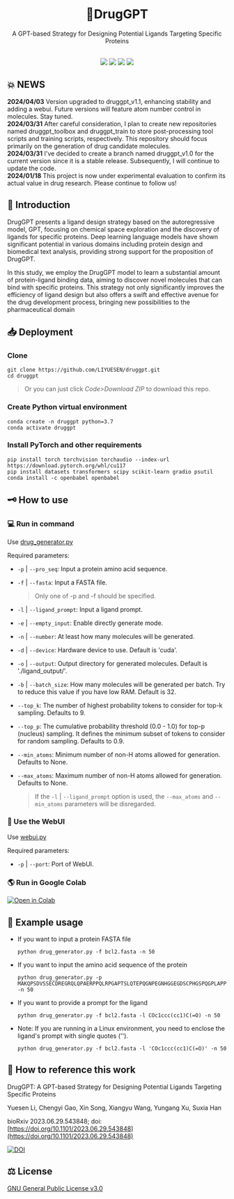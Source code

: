 <div class="title" align=center>
    <h1>💊DrugGPT</h1>
	<div>A GPT-based Strategy for Designing Potential Ligands Targeting Specific Proteins</div>
    <br/>
    <p>
        <img src="https://img.shields.io/github/license/LIYUESEN/druggpt">
    	<img src="https://img.shields.io/badge/python-3.7-blue">
	<a href="https://colab.research.google.com/drive/1x7w6LcgkB4kxDDVny4SRVIvvjkUe8vbE#scrollTo=2h2QAp7EqgyY">
	<img src="https://colab.research.google.com/assets/colab-badge.svg"></a>
        <img src="https://img.shields.io/github/stars/LIYUESEN/druggpt?style=social">
</div>

## 💥 NEWS
**2024/04/03** Version upgraded to druggpt_v1.1, enhancing stability and adding a webui. Future versions will feature atom number control in molecules. Stay tuned.  
**2024/03/31** After careful consideration, I plan to create new repositories named druggpt_toolbox and druggpt_train to store post-processing tool scripts and training scripts, respectively. This repository should focus primarily on the generation of drug candidate molecules.  
**2024/03/31** I've decided to create a branch named druggpt_v1.0 for the current version since it is a stable release. Subsequently, I will continue to update the code.  
**2024/01/18** This project is now under experimental evaluation to confirm its actual value in drug research. Please continue to follow us!  

## 🚩 Introduction
DrugGPT presents a ligand design strategy based on the autoregressive model, GPT, focusing on chemical space exploration and the discovery of ligands for specific proteins. Deep learning language models have shown significant potential in various domains including protein design and 
biomedical text analysis, providing strong support for the proposition of DrugGPT. 

In this study, we employ the DrugGPT model to learn a substantial amount of protein-ligand binding data, aiming to discover novel molecules that can bind with specific proteins. This strategy not only significantly improves the efficiency of ligand design but also offers a swift and effective avenue for the drug development process, bringing new possibilities to the pharmaceutical domain
## 📥 Deployment
### Clone
```shell
git clone https://github.com/LIYUESEN/druggpt.git
cd druggpt
```
> Or you can just click *Code>Download ZIP* to download this repo.
### Create Python virtual environment
```shell
conda create -n druggpt python=3.7
conda activate druggpt
```
### Install PyTorch and other requirements
```shell
pip install torch torchvision torchaudio --index-url https://download.pytorch.org/whl/cu117
pip install datasets transformers scipy scikit-learn gradio psutil
conda install -c openbabel openbabel
```
## 🗝 How to use
### 💻 Run in command
Use [drug_generator.py](https://github.com/LIYUESEN/druggpt/blob/main/drug_generator.py)

Required parameters:
- `-p` | `--pro_seq`: Input a protein amino acid sequence.
- `-f` | `--fasta`: Input a FASTA file.

  > Only one of -p and -f should be specified.
- `-l` | `--ligand_prompt`: Input a ligand prompt.
- `-e` | `--empty_input`: Enable directly generate mode.
- `-n` | `--number`: At least how many molecules will be generated.
- `-d` | `--device`: Hardware device to use. Default is 'cuda'.
- `-o` | `--output`: Output directory for generated molecules. Default is './ligand_output/'.
- `-b` | `--batch_size`: How many molecules will be generated per batch. Try to reduce this value if you have low RAM. Default is 32.
- `--top_k`: The number of highest probability tokens to consider for top-k sampling. Defaults to 9.
- `--top_p`: The cumulative probability threshold (0.0 - 1.0) for top-p (nucleus) sampling. It defines the minimum subset of tokens to consider for random sampling. Defaults to 0.9.
- `--min_atoms`: Minimum number of non-H atoms allowed for generation. Defaults to None.
- `--max_atoms`: Maximum number of non-H atoms allowed for generation. Defaults to None.

  > If the `-l` | `--ligand_prompt` option is used, the `--max_atoms` and `--min_atoms` parameters will be disregarded.

### 🎰 Use the WebUI
Use [webui.py](https://github.com/LIYUESEN/druggpt/blob/main/webui.py)

Required parameters:
- `-p` | `--port`: Port of WebUI.
### 🌎 Run in Google Colab
[![Open in Colab](https://colab.research.google.com/assets/colab-badge.svg)](https://colab.research.google.com/drive/1x7w6LcgkB4kxDDVny4SRVIvvjkUe8vbE#scrollTo=2h2QAp7EqgyY)
## 🔬 Example usage 
- If you want to input a protein FASTA file
    ```shell
    python drug_generator.py -f bcl2.fasta -n 50
    ```
- If you want to input the amino acid sequence of the protein
    ```shell
    python drug_generator.py -p MAKQPSDVSSECDREGRQLQPAERPPQLRPGAPTSLQTEPQGNPEGNHGGEGDSCPHGSPQGPLAPPASPGPFATRSPLFIFMRRSSLLSRSSSGYFSFDTDRSPAPMSCDKSTQTPSPPCQAFNHYLSAMASMRQAEPADMRPEIWIAQELRRIGDEFNAYYARRVFLNNYQAAEDHPRMVILRLLRYIVRLVWRMH -n 50
    ```
    
- If you want to provide a prompt for the ligand  
    ```shell
    python drug_generator.py -f bcl2.fasta -l COc1ccc(cc1)C(=O) -n 50
    ```
    
- Note: If you are running in a Linux environment, you need to enclose the ligand's prompt with single quotes ('').  
    ```shell
    python drug_generator.py -f bcl2.fasta -l 'COc1ccc(cc1)C(=O)' -n 50
    ```
## 📝 How to reference this work
DrugGPT: A GPT-based Strategy for Designing Potential Ligands Targeting Specific Proteins

Yuesen Li, Chengyi Gao, Xin Song, Xiangyu Wang, Yungang Xu, Suxia Han

bioRxiv 2023.06.29.543848; doi: [https://doi.org/10.1101/2023.06.29.543848](https://doi.org/10.1101/2023.06.29.543848)

[![DOI](https://img.shields.io/badge/DOI-10.1101/2023.06.29.543848-blue)](https://doi.org/10.1101/2023.06.29.543848)
## ⚖ License
[GNU General Public License v3.0](https://www.gnu.org/licenses/gpl-3.0.html)
